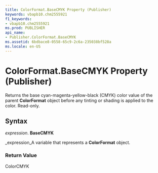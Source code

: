 ```yaml
---
title: ColorFormat.BaseCMYK Property (Publisher)
keywords: vbapb10.chm2555921
f1_keywords:
- vbapb10.chm2555921
ms.prod: PUBLISHER
api_name:
- Publisher.ColorFormat.BaseCMYK
ms.assetid: 6bdbace8-0558-65c9-2c6a-235038bf528a
ms.locale: en-US
---
```



# ColorFormat.BaseCMYK Property (Publisher)

Returns the base cyan-magenta-yellow-black (CMYK) color value of the parent  **ColorFormat** object before any tinting or shading is applied to the color. Read-only.


## Syntax

 _expression_. **BaseCMYK**

 _expression_A variable that represents a  **ColorFormat** object.


### Return Value

ColorCMYK



